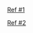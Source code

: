 [Ref #1](https://docs.spring.io/spring-boot/docs/1.5.7.RELEASE/reference/htmlsingle/#getting-started-sdkman-cli-installation)

[Ref #2](http://sdkman.io/install.html)
